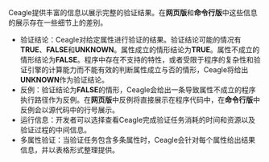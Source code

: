 Ceagle提供丰富的信息以展示完整的验证结果。在**网页版**和**命令行版**中这些信息的展示存在一些细节上的差别。

* 验证结论：Ceagle对给定属性进行验证的结果。验证结论可能的情况有**TRUE**、**FALSE**和**UNKNOWN**。属性成立的情形结论为**TRUE**。属性不成立的情形结论为**FALSE**。程序中存在不支持的特性，或者受限于程序的复杂性和验证引擎的计算能力而不能有效的判断属性成立与否的情形，Ceagle将给出**UNKNOWN**作为验证结论。
* 反例：验证结论为**FALSE**的情形，Ceagle会给出一条导致属性不成立的程序执行路径作为反例。在**网页版**中反例将直接展示在程序代码中，在**命令行版**中反例会以源代码中的行号展示。
* 运行信息：开发者可以选择查看Ceagle完成验证任务消耗的时间和资源以及验证过程的中间信息。
* 多属性验证：当验证任务包含多条属性时，Ceagle会针对每个属性给出结果信息，并以表格形式整理提供。

